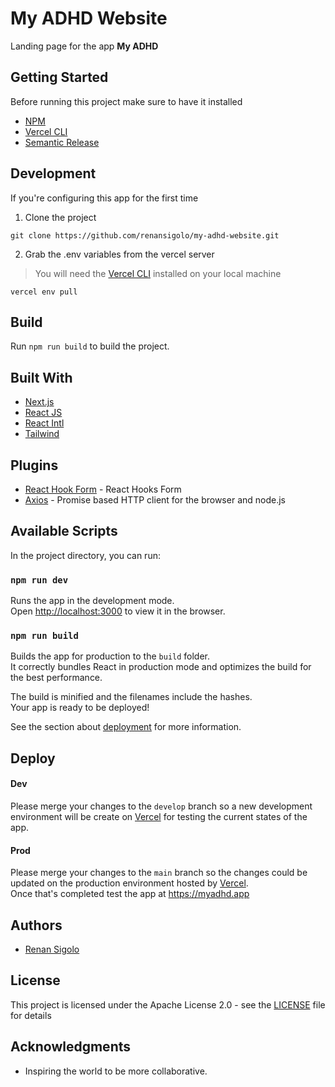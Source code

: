 # My ADHD Website

Landing page for the app **My ADHD**

## Getting Started

Before running this project make sure to have it installed

- [NPM](https://docs.npmjs.com/downloading-and-installing-node-js-and-npm)
- [Vercel CLI](https://vercel.com/cli)
- [Semantic Release](https://github.com/semantic-release/semantic-release)

## Development

If you're configuring this app for the first time

1. Clone the project

```
git clone https://github.com/renansigolo/my-adhd-website.git
```

2. Grab the .env variables from the vercel server

> You will need the [Vercel CLI](https://vercel.com/cli) installed on your local machine

```
vercel env pull
```

## Build

Run `npm run build` to build the project.

## Built With

- [Next.js](https://nextjs.org/)
- [React JS](https://reactjs.org)
- [React Intl](https://github.com/yahoo/react-intl)
- [Tailwind](https://tailwindcss.com/)

## Plugins

- [React Hook Form](https://www.react-hook-form.com) - React Hooks Form
- [Axios](https://github.com/axios/axios) - Promise based HTTP client for the browser and node.js

## Available Scripts

In the project directory, you can run:

### `npm run dev`

Runs the app in the development mode.<br>
Open [http://localhost:3000](http://localhost:3000) to view it in the browser.

<!-- ### `npm test` **TODO**

Launches the test runner in the interactive watch mode.<br>
See the section about [running tests](https://facebook.github.io/create-react-app/docs/running-tests) for more information. -->

### `npm run build`

Builds the app for production to the `build` folder.<br>
It correctly bundles React in production mode and optimizes the build for the best performance.

The build is minified and the filenames include the hashes.<br>
Your app is ready to be deployed!

See the section about [deployment](https://facebook.github.io/create-react-app/docs/deployment) for more information.

## Deploy

#### Dev

Please merge your changes to the `develop` branch so a
new development environment will be create on [Vercel](https://vercel.com/renansigolo/my-adhd-website) for testing the current states of the app.

#### Prod

Please merge your changes to the `main` branch so the changes could be updated on the production environment hosted by [Vercel](https://vercel.com/renansigolo/my-adhd-website).<br>
Once that's completed test the app at https://myadhd.app

## Authors

- [Renan Sigolo](https://github.com/renansigolo)

## License

This project is licensed under the Apache License 2.0 - see the [LICENSE](LICENSE) file for details

## Acknowledgments

- Inspiring the world to be more collaborative.
